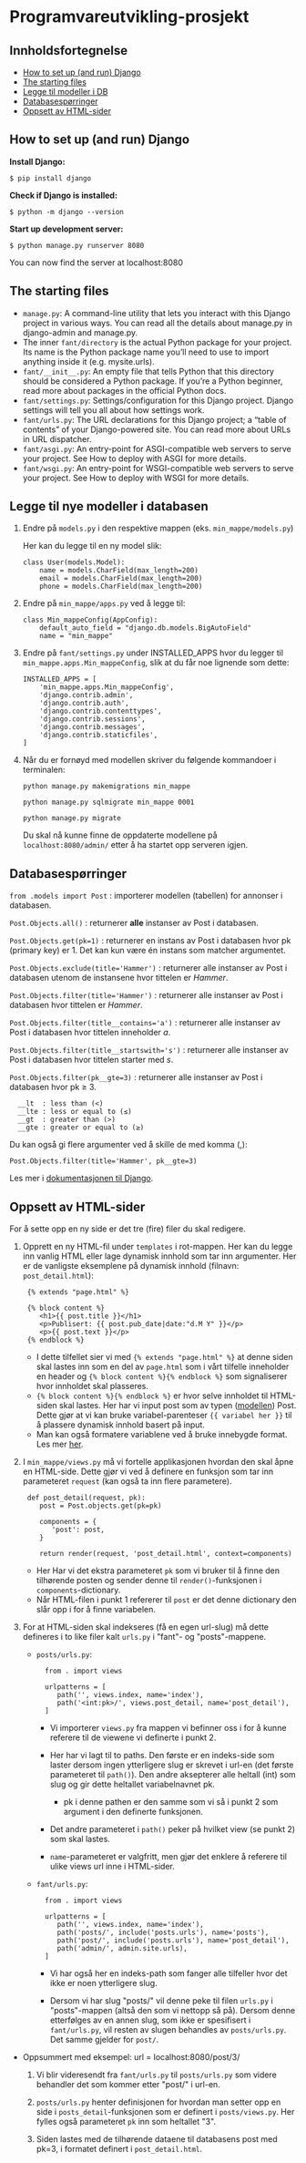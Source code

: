 # Programvareutvikling-prosjekt

## Innholdsfortegnelse

- [How to set up (and run) Django](#how-to-set-up-and-run-django)
- [The starting files](#the-starting-files)
- [Legge til modeller i DB](#legge-til-nye-modeller-i-databasen)
- [Databasespørringer](#databasespørringer)
- [Oppsett av HTML-sider](#oppsett-av-html-sider)

## How to set up (and run) Django

**Install Django:**

`$ pip install django`

**Check if Django is installed:**

`$ python -m django --version`

**Start up development server:**

`$ python manage.py runserver 8080`

You can now find the server at localhost:8080

## The starting files

- `manage.py`: A command-line utility that lets you interact with this Django project in various ways. You can read all the details about manage.py in django-admin and manage.py.
- The inner `fant/directory` is the actual Python package for your project. Its name is the Python package name you’ll need to use to import anything inside it (e.g. mysite.urls).
- `fant/__init__.py`: An empty file that tells Python that this directory should be considered a Python package. If you’re a Python beginner, read more about packages in the official Python docs.
- `fant/settings.py`: Settings/configuration for this Django project. Django settings will tell you all about how settings work.
- `fant/urls.py`: The URL declarations for this Django project; a “table of contents” of your Django-powered site. You can read more about URLs in URL dispatcher.
- `fant/asgi.py`: An entry-point for ASGI-compatible web servers to serve your project. See How to deploy with ASGI for more details.
- `fant/wsgi.py`: An entry-point for WSGI-compatible web servers to serve your project. See How to deploy with WSGI for more details.

## Legge til nye modeller i databasen

1. Endre på `models.py` i den respektive mappen (eks. `min_mappe/models.py`)

   Her kan du legge til en ny model slik:

   ```
   class User(models.Model):
       name = models.CharField(max_length=200)
       email = models.CharField(max_length=200)
       phone = models.CharField(max_length=200)
   ```

2. Endre på `min_mappe/apps.py` ved å legge til:

   ```
   class Min_mappeConfig(AppConfig):
       default_auto_field = "django.db.models.BigAutoField"
       name = "min_mappe"
   ```

3. Endre på `fant/settings.py` under INSTALLED_APPS hvor du legger til `min_mappe.apps.Min_mappeConfig`, slik at du får noe lignende som dette:

   ```
   INSTALLED_APPS = [
       'min_mappe.apps.Min_mappeConfig',
       'django.contrib.admin',
       'django.contrib.auth',
       'django.contrib.contenttypes',
       'django.contrib.sessions',
       'django.contrib.messages',
       'django.contrib.staticfiles',
   ]
   ```

4. Når du er fornøyd med modellen skriver du følgende kommandoer i terminalen:

   `python manage.py makemigrations min_mappe`

   `python manage.py sqlmigrate min_mappe 0001`

   `python manage.py migrate`

   Du skal nå kunne finne de oppdaterte modellene på `localhost:8080/admin/` etter å ha startet opp serveren igjen.

## Databasespørringer

`from .models import Post` : importerer modellen (tabellen) for annonser i databasen.

`Post.Objects.all()` : returnerer **alle** instanser av Post i databasen.

`Post.Objects.get(pk=1)` : returnerer en instans av Post i databasen hvor pk (primary key) er 1. Det kan kun være én instans som matcher argumentet.

`Post.Objects.exclude(title='Hammer')` : returnerer alle instanser av Post i databasen utenom de instansene hvor tittelen er _Hammer_.

`Post.Objects.filter(title='Hammer')` : returnerer alle instanser av Post i databasen hvor tittelen er _Hammer_.

`Post.Objects.filter(title__contains='a')` : returnerer alle instanser av Post i databasen hvor tittelen inneholder _a_.

`Post.Objects.filter(title__startswith='s')` : returnerer alle instanser av Post i databasen hvor tittelen starter med _s_.

`Post.Objects.filter(pk__gte=3)` : returnerer alle instanser av Post i databasen hvor pk ≥ 3.

      __lt  : less than (<)
      __lte : less or equal to (≤)
      __gt  : greater than (>)
      __gte : greater or equal to (≥)

Du kan også gi flere argumenter ved å skille de med komma (,):

`Post.Objects.filter(title='Hammer', pk__gte=3)`

Les mer i [dokumentasjonen til Django](https://docs.djangoproject.com/en/4.1/topics/db/queries/).

## Oppsett av HTML-sider

For å sette opp en ny side er det tre (fire) filer du skal redigere.

1.  Opprett en ny HTML-fil under `templates` i rot-mappen. Her kan du legge inn vanlig HTML eller lage dynamisk innhold som tar inn argumenter. Her er de vanligste eksemplene på dynamisk innhold (filnavn: `post_detail.html`):

         {% extends "page.html" %}

         {% block content %}
            <h1>{{ post.title }}</h1>
            <p>Publisert: {{ post.pub_date|date:"d.M Y" }}</p>
            <p>{{ post.text }}</p>
         {% endblock %}

    - I dette tilfellet sier vi med `{% extends "page.html" %}` at denne siden skal lastes inn som en del av `page.html` som i vårt tilfelle inneholder en header og `{% block content %}{% endblock %}` som signaliserer hvor innholdet skal plasseres.
    - `{% block content %}{% endblock %}` er hvor selve innholdet til HTML-siden skal lastes. Her har vi input post som av typen ([modellen](#legge-til-nye-modeller-i-databasen)) Post. Dette gjør at vi kan bruke variabel-parenteser `{{ variabel her }}` til å plassere dynamisk innhold basert på input.
    - Man kan også formatere variablene ved å bruke innebygde format. Les mer [her](https://docs.djangoproject.com/en/4.1/ref/templates/builtins/).

2.  I `min_mappe/views.py` må vi fortelle applikasjonen hvordan den skal åpne en HTML-side. Dette gjør vi ved å definere en funksjon som tar inn parameteret `request` (kan også ta inn flere parametere).

         def post_detail(request, pk):
            post = Post.objects.get(pk=pk)

            components = {
               'post': post,
            }

            return render(request, 'post_detail.html', context=components)

    - Her Har vi det ekstra parameteret `pk` som vi bruker til å finne den tilhørende posten og sender denne til `render()`-funksjonen i `components`-dictionary.
    - Når HTML-filen i punkt 1 refererer til `post` er det denne dictionary den slår opp i for å finne variabelen.

3.  For at HTML-siden skal indekseres (få en egen url-slug) må dette defineres i to like filer kalt `urls.py` i "fant"- og "posts"-mappene.

    - `posts/urls.py`:

            from . import views

            urlpatterns = [
               path('', views.index, name='index'),
               path('<int:pk>/', views.post_detail, name='post_detail'),
            ]

      - Vi importerer `views.py` fra mappen vi befinner oss i for å kunne referere til de viewene vi definerte i punkt 2.

      - Her har vi lagt til to paths. Den første er en indeks-side som laster dersom ingen ytterligere slug er skrevet i url-en (det første parameteret til `path()`). Den andre aksepterer alle heltall (int) som slug og gir dette heltallet variabelnavnet pk.

        - pk i denne pathen er den samme som vi så i punkt 2 som argument i den definerte funksjonen.

      - Det andre parameteret i `path()` peker på hvilket view (se punkt 2) som skal lastes.

      - `name`-parameteret er valgfritt, men gjør det enklere å referere til ulike views url inne i HTML-sider.

    - `fant/urls.py`:

            from . import views

            urlpatterns = [
               path('', views.index, name='index'),
               path('posts/', include('posts.urls'), name='posts'),
               path('post/', include('posts.urls'), name='post_detail'),
               path('admin/', admin.site.urls),
            ]

      - Vi har også her en indeks-path som fanger alle tilfeller hvor det ikke er noen ytterligere slug.

      - Dersom vi har slug "posts/" vil denne peke til filen `urls.py` i "posts"-mappen (altså den som vi nettopp så på). Dersom denne etterfølges av en annen slug, som ikke er spesifisert i `fant/urls.py`, vil resten av slugen behandles av `posts/urls.py`. Det samme gjelder for `post/`.

- Oppsummert med eksempel: url = localhost:8080/post/3/

  1.  Vi blir videresendt fra `fant/urls.py` til `posts/urls.py` som videre behandler det som kommer etter "post/" i url-en.

  2.  `posts/urls.py` henter definisjonen for hvordan man setter opp en side i `posts_detail`-funksjonen som er definert i `posts/views.py`. Her fylles også parameteret `pk` inn som heltallet "3".

  3.  Siden lastes med de tilhørende dataene til databasens post med pk=3, i formatet definert i `post_detail.html`.
